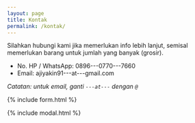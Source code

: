 ```yaml
---
layout: page
title: Kontak
permalink: /kontak/
---
```


Silahkan hubungi kami jika memerlukan info lebih lanjut, semisal
memerlukan barang untuk jumlah yang banyak (grosir).

- No. HP / WhatsApp: 0896---0770---7660
- Email: ajiyakin91---at---gmail.com

_Catatan: untuk email, ganti `---at---` dengan `@`_

{% include form.html %}

{% include modal.html %}
